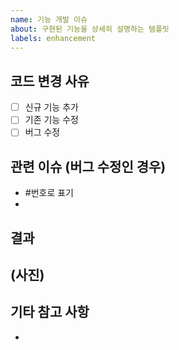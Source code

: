 ```yaml
---
name: 기능 개발 이슈
about: 구현된 기능을 상세히 설명하는 템플릿
labels: enhancement
---
```

## 코드 변경 사유
- [ ] 신규 기능 추가
- [ ] 기존 기능 수정
- [ ] 버그 수정
## 관련 이슈 (버그 수정인 경우)
- #번호로 표기
-
## 결과
(사진)
--
## 기타 참고 사항
- 
